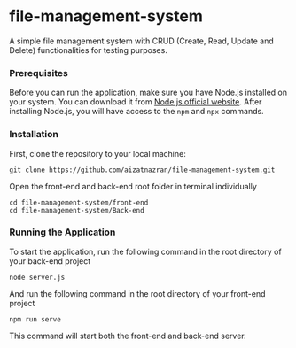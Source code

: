 # file-management-system

A simple file management system with CRUD (Create, Read, Update and Delete) functionalities for testing purposes.

### Prerequisites

Before you can run the application, make sure you have Node.js installed on your system. You can download it from [Node.js official website](https://nodejs.org/). After installing Node.js, you will have access to the `npm` and `npx` commands.

### Installation

First, clone the repository to your local machine:
```
git clone https://github.com/aizatnazran/file-management-system.git
```
Open the front-end and back-end root folder in terminal individually
```
cd file-management-system/front-end
cd file-management-system/Back-end
```

### Running the Application

To start the application, run the following command in the root directory of your back-end project
```
node server.js
```
And run the following command in the root directory of your front-end project
```
npm run serve
```
This command will start both the front-end and back-end server.

